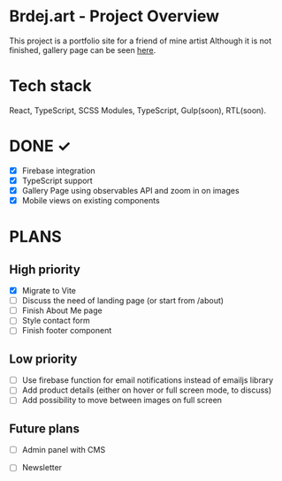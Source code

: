 # Brdej.art - Project Overview

This project is a portfolio site for a friend of mine artist
Although it is not finished, gallery page can be seen [here](https://brdej-art.vercel.app/gallery).


# Tech stack

React, TypeScript, SCSS Modules, TypeScript, Gulp(soon), RTL(soon).

# DONE ✓

- [x] Firebase integration
- [x] TypeScript support
- [x] Gallery Page using observables API and zoom in on images
- [x] Mobile views on existing components

# PLANS

## High priority

- [x] Migrate to Vite
- [ ] Discuss the need of landing page (or start from /about)
- [ ] Finish About Me page
- [ ] Style contact form
- [ ] Finish footer component

## Low priority

- [ ] Use firebase function for email notifications instead of emailjs library
- [ ] Add product details (either on hover or full screen mode, to discuss)
- [ ] Add possibility to move between images on full screen

## Future plans

- [ ] Admin panel with CMS
- [ ] Newsletter


